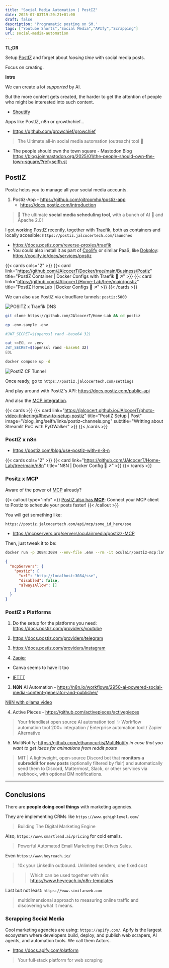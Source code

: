 ```yaml
---
title: "Social Media Automation | PostIZ"
date: 2025-07-03T19:20:21+01:00
draft: false
description: 'Programatic posting on SM.'
tags: ["Youtube Shorts","Social Media","APIfy","Scrapping"]
url: social-media-automation
---
```



**TL;DR**

Setup [PostIZ](#postiz) and forget about *loosing time* with social media posts.

Focus on creating.


**Intro**

We can create a lot *supported* by AI.

But the more content gets created, the harder to get the attention of people who might be interested into such content.

- [Shoutify](https://github.com/TechSquidTV/Shoutify)

Apps like PostIZ, n8n or growthchief...

* https://github.com/growchief/growchief

>  The Ultimate all-in social media automation (outreach) tool 🤖 


* The people should own the town square - Mastodon Blog https://blog.joinmastodon.org/2025/01/the-people-should-own-the-town-square/?ref=selfh.st

## PostIZ

Postiz helps you to manage all your social media accounts.

1. Postiz-App - https://github.com/gitroomhq/postiz-app
    * https://docs.postiz.com/introduction
    
> 📨 The ultimate **social media scheduling tool**, with a bunch of AI 🤖 and Apache 2.0!

I [got working PostIZ](https://github.com/JAlcocerT/Docker/tree/main/Business/Postiz) recently, together with [Traefik](https://github.com/JAlcocerT/Docker/tree/main/Security/Proxy/Traefik), both as containers and locally accesible: `https://postiz.jalcocertech.com/launches`

* https://docs.postiz.com/reverse-proxies/traefik
* You could also install it as part of [Coolify](https://jalcocert.github.io/JAlcocerT/deploying-software-with-paas-to-servers/#coolify) or similar PaaS, like [Dokploy](https://jalcocert.github.io/JAlcocerT/selfhosted-paas): https://coolify.io/docs/services/postiz


{{< cards cols="2" >}}
  {{< card link="https://github.com/JAlcocerT/Docker/tree/main/Business/Postiz" title="PostIZ Container | Docker Configs with Traefik 🐋 ↗" >}}
  {{< card link="https://github.com/JAlcocerT/Home-Lab/tree/main/postiz" title="PostIZ HomeLab | Docker Configs 🐋 ↗" >}}
{{< /cards >}}

We can also use PostIZ via cloudflare tunnels: `postiz:5000`


![POSITZ x Traefik DNS](/blog_img/selfh/postiz/postiz-dns-for-traefik.png)

```sh
git clone https://github.com/JAlcocerT/Home-Lab && cd postiz

cp .env.sample .env

#JWT_SECRET=$(openssl rand -base64 32)

cat <<EOL >> .env
JWT_SECRET=$(openssl rand -base64 32)
EOL

docker compose up -d
```

![PostIZ CF Tunnel](/blog_img/selfh/postiz/postiz-dns-cloudflaretunnel.png)


Once ready, go to `https://postiz.jalcocertech.com/settings`

And play around with PostIZ's API: https://docs.postiz.com/public-api

And also the [MCP integration](#positz-x-mcp).


{{< cards >}}
  {{< card link="https://jalcocert.github.io/JAlcocerT/photo-video-tinkering/#how-to-setup-postiz" title="PostIZ Setup | Post" image="/blog_img/selfh/links/postiz-channels.png" subtitle="Writting about Streamlit PoC with PyGWalker" >}}
{{< /cards >}}

### PostIZ x n8n

* https://postiz.com/blog/use-postiz-with-n-8-n

{{< cards cols="2" >}}
  {{< card link="https://github.com/JAlcocerT/Home-Lab/tree/main/n8n" title="N8N | Docker Config 🐋 ↗" >}}
{{< /cards >}}

### Positz x MCP

Aware of the power of [MCP](https://jalcocert.github.io/JAlcocerT/ai-understanding-mcp-framework/) already?


{{< callout type="info" >}}
[PostIZ also has **MCP**](https://postiz.jalcocertech.com/settings): Connect your MCP client to Postiz to schedule your posts faster!
{{< /callout >}}

You will get something like:

```txt
https://postiz.jalcocertech.com/api/mcp/some_id_here/sse
```

* https://mcpservers.org/servers/oculairmedia/postizz-MCP

Then, just tweak it to be:

```sh
docker run -p 3084:3084 --env-file .env --rm -it oculair/postiz-mcp:latest
```

```json
{
  "mcpServers": {
    "postiz": {
      "url": "http://localhost:3084/sse",
      "disabled": false,
      "alwaysAllow": []
    }
  }
}
```

### PostIZ x Platforms

1. Do the setup for the platforms you need: https://docs.postiz.com/providers/youtube

2. https://docs.postiz.com/providers/telegram

3. https://docs.postiz.com/providers/instagram


2. [Zapier](https://zapier.com/app/home)

* Canva seems to have it too

* [IFTTT](https://ifttt.com/plans)

3. **N8N** AI Automation - https://n8n.io/workflows/2950-ai-powered-social-media-content-generator-and-publisher/

[N8N with ollama video](https://www.youtube.com/watch?v=VDuA5xbkEjo)

4. Active Pieces - https://github.com/activepieces/activepieces

> Your friendliest open source AI automation tool ✨ Workflow automation tool 200+ integration / Enterprise automation tool / Zapier Alternative


5. MultiNotify: https://github.com/ethanocurtis/MultiNotify *in case that you want to get ideas for animations from reddit posts*

> MIT | A lightweight, open‑source Discord bot that **monitors a subreddit for new posts** (optionally filtered by flair) and automatically send them to Discord, Mattermost, Slack, or other services via webhook, with optional DM notifications.


---

## Conclusions

There are **people doing cool things** with marketing agencies.

They are implementing CRMs like `https://www.gohighlevel.com/`

> Building The Digital Marketing Engine

Also, `https://www.smartlead.ai/pricing` for cold emails.

> Powerful Automated Email Marketing that Drives Sales.

Even  `https://www.heyreach.io/`


> 10x your LinkedIn outbound. Unlimited senders, one fixed cost

> > Which can be used together with n8n: https://www.heyreach.io/n8n-templates

Last but not least: `https://www.similarweb.com`

> multidimensional approach to measuring online traffic and discovering what it means. 


### Scrapping Social Media

Cool marketing agencies are using: `https://apify.com/`. Apify is the largest ecosystem where developers build, deploy, and publish web scrapers, AI agents, and automation tools. We call them Actors.

* https://docs.apify.com/platform

> Your full‑stack platform for web scraping